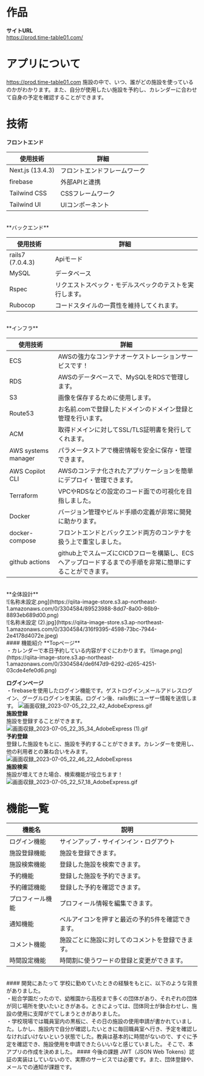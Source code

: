 
# 作品
**サイトURL**
<br>
https://prod.time-table01.com/
<br>
# アプリについて #
https://prod.time-table01.com
施設の中で、いつ、誰がどの施設を使っているのかがわかります。また、自分が使用したい施設を予約し、カレンダーに合わせて自身の予定を確認することができます。
<br>
# 技術
**フロントエンド**
<br>

| 使用技術 | 詳細 |
|-----|-----|
| Next.js (13.4.3)| フロントエンドフレームワーク |
|firebase|外部APIと連携|
| Tailwind CSS | CSSフレームワーク| 
| Tailwind UI | UIコンポーネント| 

<br>
**バックエンド**
<br>

| 使用技術 | 詳細 |
|-----|-----|
| rails7 (7.0.4.3)|  Apiモード |
| MySQL | データベース| 
| Rspec | リクエストスペック・モデルスペックのテストを実行します。| 
| Rubocop | コードスタイルの一貫性を維持してくれます。| 

<br>
**インフラ**
<br>

| 使用技術 | 詳細 |
|-----|-----|
|ECS|AWSの強力なコンテナオーケストレーションサービスです！|
| RDS | AWSのデータベースで、MySQLをRDSで管理します。| 
| S3 |画像を保存するために使用します。 | 
| Route53 | お名前.comで登録したドメインのドメイン登録と管理を行います。| 
|ACM|取得ドメインに対してSSL/TLS証明書を発行してくれます。|
|AWS systems manager|パラメータストアで機密情報を安全に保存・管理できます。|
|AWS Copilot CLI|AWSのコンテナ化されたアプリケーションを簡単にデプロイ・管理できます。|
|Terraform|VPCやRDSなどの設定のコード面での可視化を目指しました。|
|Docker|バージョン管理やビルド手順の定義が非常に開発に助かります。|
|docker-compose|フロントエンドとバックエンド両方のコンテナを扱う上で重宝しました。|
|github actions|github上でスムーズにCICDフローを構築し、ECSへアップロードするまでの手順を非常に簡単にすることができます。|

<br>
**全体設計**
<br>
![名称未設定.png](https://qiita-image-store.s3.ap-northeast-1.amazonaws.com/0/3304584/89523988-8dd7-8a00-86b9-8893eb689d00.png)
<br>
![名称未設定 (2).jpg](https://qiita-image-store.s3.ap-northeast-1.amazonaws.com/0/3304584/316f9395-4598-73bc-7944-2e4178d4072e.jpeg)
<br>
#### 機能紹介
**Topページ**
<br>
・カレンダーで本日予約している内容がすぐにわかります。
![image.png](https://qiita-image-store.s3.ap-northeast-1.amazonaws.com/0/3304584/de6f47d9-6292-d265-4251-03cde4efe0d6.png)

**ログインページ**
<br>
・firebaseを使用したログイン機能です。ゲストログイン,メールアドレスログイン、グーグルログインを実装。ログイン後、rails側にユーザー情報を送信します。
![画面収録_2023-07-05_22_22_42_AdobeExpress.gif](https://qiita-image-store.s3.ap-northeast-1.amazonaws.com/0/3304584/25975a81-7903-0fb4-5f58-b35f8bdcdbaa.gif)
<br>
**施設登録**
<br>
施設を登録することができます。
<br>
![画面収録_2023-07-05_22_35_34_AdobeExpress (1).gif](https://qiita-image-store.s3.ap-northeast-1.amazonaws.com/0/3304584/c4667a4e-2199-416d-4c96-f2f1d0e34014.gif)
<br>
**予約登録**
<br>
登録した施設をもとに、施設を予約することができます。カレンダーを使用し、他の利用者との兼ね合いをみます。
<br>
![画面収録_2023-07-05_22_46_22_AdobeExpress](https://github.com/ccbc7/Time-table/assets/98397072/3c840ce9-fbc6-493e-a5a5-61aa8972bcdd)
<br>
**施設検索**
<br>
施設が増えてきた場合、検索機能が役立ちます！
<br>
![画面収録_2023-07-05_22_57_18_AdobeExpress.gif](https://qiita-image-store.s3.ap-northeast-1.amazonaws.com/0/3304584/b8f7078b-0b83-0bb9-4cb4-bddaff46f420.gif)
<br>
# 機能一覧
| 機能名 | 説明 |
|-----|-----|
|ログイン機能|サインアップ・サイインイン・ログアウト|
| 施設登録機能|施設を登録できます。|
| 施設検索機能|登録した施設を検索できます。|
| 予約機能 |登録した施設を予約できます。| 
| 予約確認機能 |登録した予約を確認できます。 | 
|プロフィール機能|プロフィール情報を編集できます。|
| 通知機能 |ベルアイコンを押すと最近の予約5件を確認できます。| 
|コメント機能|施設ごとに施設に対してのコメントを登録できます。|
|時間設定機能|時間割に使うワードの登録と変更ができます。|
<br>
#### 開発にあたって
学校に勤めていたときの経験をもとに、以下のような背景がありました。
<br>
・総合学園だったので、幼稚園から高校まで多くの団体があり、それぞれの団体が同じ場所を使いたいときがある。ときによっては、団体同士が鉢合わせし、施設の使用に支障がでてしまうときがありました。
<br>
・学校現場では職員室内の黒板に、その日の施設の使用申請が書かれていました。しかし、施設内で自分が確認したいときに毎回職員室へ行き、予定を確認しなければいけないという状態でした。教員は基本的に時間がないので、すぐに予定を確認でき、施設使用を申請できたらいいなと感じていました。
そこで、本アプリの作成を決めました。
#### 今後の課題
JWT（JSON Web Tokens）認証の実装はしていないので、実際のサービスでは必要です。また、団体登録や、メールでの通知が課題です。

